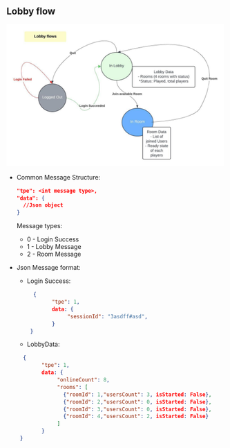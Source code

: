 ## Lobby flow
![Lobby Flow](lobby-flow.jpeg)
- Common Message Structure:
   ```json
   "tpe": <int message type>,
   "data": {
     //Json object
   }
   ```
   Message types:
    - 0 - Login Success
    - 1 - Lobby Message
    - 2 - Room Message

- Json Message format:
  + Login Success:
      ```json
        {
              "tpe": 1,
              data: {
                   "sessionId": "3asdff#asd",
              }
       }
  + LobbyData: 
  ```json
    {
          "tpe": 1,
          data: {
               "onlineCount": 8,
               "rooms": [
                 {"roomId": 1,"usersCount": 3, isStarted: False},
                 {"roomId": 2,"usersCount": 0, isStarted: False},
                 {"roomId": 3,"usersCount": 0, isStarted: False},
                 {"roomId": 4,"usersCount": 2, isStarted: False}
               ]
          }
   }
  ````
  ```
